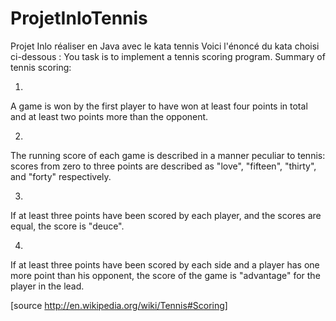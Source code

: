 # ProjetInloTennis
 Projet Inlo réaliser en Java avec le kata tennis
Voici l'énoncé du kata choisi ci-dessous : 
You task is to implement a tennis scoring program.
Summary of tennis scoring:

1.
A game is won by the first player to have won at least four points in total and at least two points more than the opponent.

2.
The running score of each game is described in a manner peculiar to tennis: scores from zero to three points are described as "love", "fifteen", "thirty", and "forty" respectively.

3.
If at least three points have been scored by each player, and the scores are equal, the score is "deuce".

4.
If at least three points have been scored by each side and a player has one more point than his opponent, the score of the game is "advantage" for the player in the lead.

[source http://en.wikipedia.org/wiki/Tennis#Scoring]
